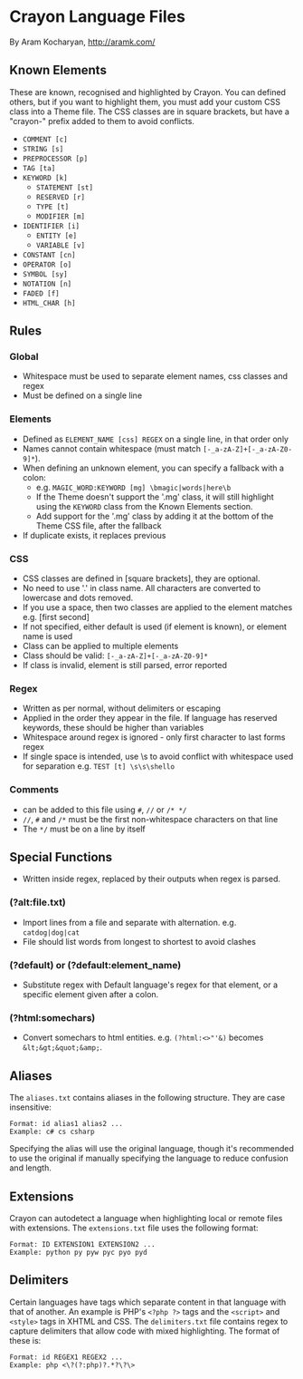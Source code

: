 # Crayon Language Files

By Aram Kocharyan, <http://aramk.com/>

## Known Elements

These are known, recognised and highlighted by Crayon. You can defined others, but if you want to highlight them, you must add your custom CSS class into a Theme file. The CSS classes are in square brackets, but have a "crayon-" prefix added to them to avoid conflicts.

* `COMMENT [c]`
* `STRING [s]`
* `PREPROCESSOR [p]`
* `TAG [ta]`
* `KEYWORD [k]`
    * `STATEMENT [st]`
    * `RESERVED [r]`
    * `TYPE [t]`
    * `MODIFIER [m]`
* `IDENTIFIER [i]`
    * `ENTITY [e]`
    * `VARIABLE [v]`
* `CONSTANT [cn]`
* `OPERATOR [o]`
* `SYMBOL [sy]`
* `NOTATION [n]`
* `FADED [f]`
* `HTML_CHAR [h]`

## Rules

### Global

* Whitespace must be used to separate element names, css classes and regex
* Must be defined on a single line

### Elements

* Defined as `ELEMENT_NAME [css] REGEX` on a single line, in that order only
* Names cannot contain whitespace (must match `[-_a-zA-Z]+[-_a-zA-Z0-9]*`).
* When defining an unknown element, you can specify a fallback with a colon:
    * e.g. `MAGIC_WORD:KEYWORD [mg] \bmagic|words|here\b`
    * If the Theme doesn't support the '.mg' class, it will still highlight using the `KEYWORD` class from the Known Elements section.
    * Add support for the '.mg' class by adding it at the bottom of the Theme CSS file, after the fallback
* If duplicate exists, it replaces previous

### CSS

* CSS classes are defined in [square brackets], they are optional.
* No need to use '.' in class name. All characters are converted to lowercase and dots removed.
* If you use a space, then two classes are applied to the element matches e.g. [first second]
* If not specified, either default is used (if element is known), or element name is used
* Class can be applied to multiple elements
* Class should be valid: `[-_a-zA-Z]+[-_a-zA-Z0-9]*`
* If class is invalid, element is still parsed, error reported

### Regex

* Written as per normal, without delimiters or escaping
* Applied in the order they appear in the file. If language has reserved keywords, these should be higher than variables
* Whitespace around regex is ignored - only first character to last forms regex
* If single space is intended, use \s to avoid conflict with whitespace used for separation e.g. `TEST [t] \s\s\shello`

### Comments

* can be added to this file using `#`, `//` or `/* */`
* `//`, `#` and `/*` must be the first non-whitespace characters on that line
* The `*/` must be on a line by itself

## Special Functions 

* Written inside regex, replaced by their outputs when regex is parsed.

### (?alt:file.txt)

* Import lines from a file and separate with alternation. e.g. `catdog|dog|cat`
* File should list words from longest to shortest to avoid clashes

### (?default) or (?default:element_name)

* Substitute regex with Default language's regex for that element, or a specific element given after a colon.

### (?html:somechars)

* Convert somechars to html entities. e.g. `(?html:<>"'&)` becomes `&lt;&gt;&quot;&amp;`.

## Aliases

The `aliases.txt` contains aliases in the following structure. They are case insensitive:

	Format: id alias1 alias2 ...
	Example: c# cs csharp

Specifying the alias will use the original language, though it's recommended to use the original if manually specifying the language to reduce confusion and length.

## Extensions

Crayon can autodetect a language when highlighting local or remote files with extensions. The `extensions.txt` file uses the following format:

	Format: ID EXTENSION1 EXTENSION2 ...
	Example: python py pyw pyc pyo pyd

## Delimiters

Certain languages have tags which separate content in that language with that of another. An example is PHP's `<?php ?>` tags and the `<script>` and `<style>` tags in XHTML and CSS. The `delimiters.txt` file contains regex to capture delimiters that allow code with  mixed highlighting. The format of these is:

	Format: id REGEX1 REGEX2 ...
	Example: php <\?(?:php)?.*?\?\>

